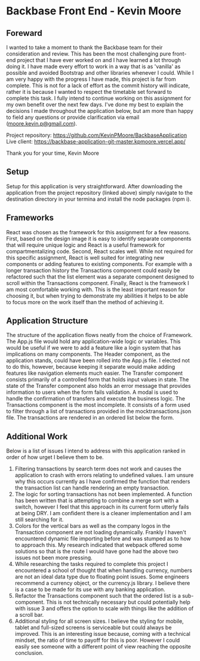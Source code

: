 # Backbase Front End - Kevin Moore

## Foreward
I wanted to take a moment to thank the Backbase team for their consideration and review.  This has been the most challenging pure front-end project that I have ever worked on and I have learned a lot through doing it.  I have made every effort to work in a way that is as 'vanilla' as possible and avoided Bootstrap and other libraries whenever I could.  While I am very happy with the progress I have made, this project is far from complete.  This is not for a lack of effort as the commit history will indicate, rather it is because I wanted to respect the timetable set forward to complete this task.  I fully intend to continue working on this assignment for my own benefit over the next few days.  I've done my best to explain the decisions I made throughout the application below, but am more than happy to field any questions or provide clarification via email (moore.kevin.p@gmail.com).  

Project repository: https://github.com/KevinPMoore/BackbaseApplication
Live client: https://backbase-application-git-master.kpmoore.vercel.app/

Thank you for your time,
Kevin Moore

## Setup
Setup for this application is very straightforward.  After downloading the application from the project repository (linked above) simply navigate to the destination directory in your termina and install the node packages (npm i).

## Frameworks
React was chosen as the framework for this assignment for a few reasons.  First, based on the design image it is easy to identify separate components that will require unique logic and React is a useful framework for compartmentalizing code.  Second, React scales well.  While not required for this specific assignment, React is well suited for integrating new components or adding features to existing components.  For example with a longer transaction history the Transactions component could easily be refactored such that the list element was a separate component designed to scroll within the Transactions component.  Finally, React is the framework I am most comfortable working with.  This is the least important reason for choosing it, but when trying to demonstrate my abilities it helps to be able to focus more on the work itself than the method of achieving it.

## Application Structure
The structure of the application flows neatly from the choice of Framework.  The App.js file would hold any application-wide logic or variables.  This would be useful if we were to add a feature like a login system that has implications on many components.  The Header component, as the application stands, could have been rolled into the App.js file.  I elected not to do this, however, because keeping it separate would make adding features like navigation elements much easier.  The Transfer component consists primarily of a controlled form that holds input values in state.  The state of the Transfer component also holds an error message that provides information to users when the form fails validation.  A modal is used to handle the confirmation of transfers and execute the business logic.  The Transactions component is the most incomplete.  It consists of a form used to filter through a list of transactions provided in the mocktransactions.json file.  The transactions are rendered in an ordered list below the form.  

## Additional Work
Below is a list of issues I intend to address with this application ranked in order of how urget I believe them to be.
1. Filtering transactions by search term does not work and causes the application to crash with errors relating to undefined values.  I am unsure why this occurs currently as I have confirmed the function that renders the transaction list can handle rendering an empty transaction.
2. The logic for sorting transactions has not been implemented.  A function has been written that is attempting to combine a merge sort with a switch, however I feel that this approach in its current form utterly fails at being DRY.  I am confident there is a cleaner implementation and I am still searching for it.
3. Colors for the vertical bars as well as the company logos in the Transaction component are not loading dynamically.  Frankly I haven't encountered dynamic file importing before and was stumped as to how to approach this.  My research indicated that webpack offered some solutions so that is the route I would have gone had the above two issues not been more pressing.
4. While researching the tasks required to complete this project I encountered a school of thought that when handling currency, numbers are not an ideal data type due to floating point issues.  Some engineers recommend a currency object, or the currency.js library.  I believe there is a case to be made for its use with any banking application.
5. Refactor the Transactions component such that the ordered list is a sub-component.  This is not technically necessary but could potentially help with issue 3 and offers the option to scale with things like the addition of a scroll bar.
6. Additional styling for all screen sizes.  I believe the styling for mobile, tablet and full-sized screens is serviceable but could always be improved.  This is an interesting issue because, coming with a technical mindset, the ratio of time to payoff for this is poor.  However I could easily see someone with a different point of view reaching the opposite conclusion.